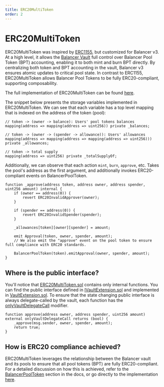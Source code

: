 ```yaml
---
title: ERC20MultiToken
order: 2
---
```


# ERC20MultiToken

ERC20MultiToken was inspired by [ERC1155](https://docs.openzeppelin.com/contracts/3.x/erc1155), but customized for Balancer v3.
At a high level, it allows the [Balancer Vault](/concepts/vault) full control over Balancer Pool Token (BPT) accounting, enabling it to both mint and burn BPT directly.
By centralizing both token and BPT accounting in the vault, Balancer v3 ensures atomic updates to critical pool state. In contrast to ERC1155, ERC20MultiToken allows
Balancer Pool Tokens to be fully ERC20-compliant, supporting composability.

The full implementation of ERC20MultiToken can be found [here](https://github.com/balancer/balancer-v3-monorepo/blob/main/pkg/vault/contracts/token/ERC20MultiToken.sol).

The snippet below presents the storage variables implemented in ERC20MultiToken. We can see that each variable has a top level mapping that is indexed on the address of the token (pool):
```solidity
// token -> (owner -> balance): Users' pool tokens balances
mapping(address => mapping(address => uint256)) private _balances;

// token -> (owner -> (spender -> allowance)): Users' allowances
mapping(address => mapping(address => mapping(address => uint256))) private _allowances;

// token -> total supply
mapping(address => uint256) private _totalSupplyOf;
```

Additionally, we can observe that each action `mint`, `burn`, `approve`, etc. Takes the pool's address as the first argument, and additionally invokes ERC20-compliant events on BalancerPoolToken.
```solidity
function _approve(address token, address owner, address spender, uint256 amount) internal {
    if (owner == address(0)) {
        revert ERC20InvalidApprover(owner);
    }
    
    if (spender == address(0)) {
        revert ERC20InvalidSpender(spender);
    }
    
    _allowances[token][owner][spender] = amount;
    
    emit Approval(token, owner, spender, amount);
    // We also emit the "approve" event on the pool token to ensure full compliance with ERC20 standards.

    BalancerPoolToken(token).emitApproval(owner, spender, amount);
}
```

## Where is the public interface?

You'll notice that [ERC20MultiToken.sol](https://github.com/balancer/balancer-v3-monorepo/blob/main/pkg/vault/contracts/token/ERC20MultiToken.sol) contains only internal functions.
You can find the public interface defined in [IVaultExtension.sol](https://github.com/balancer/balancer-v3-monorepo/blob/main/pkg/interfaces/contracts/vault/IVaultExtension.sol#L160-L223) and implemented in [VaultExtension.sol](https://github.com/balancer/balancer-v3-monorepo/blob/main/pkg/vault/contracts/VaultExtension.sol).
To ensure that the state changing public interface is always delegate-called by the vault, each function has the [onlyVaultDelegateCall](https://github.com/balancer/balancer-v3-monorepo/blob/main/pkg/vault/contracts/VaultExtension.sol#L75) modifier.

```solidity
function approve(address owner, address spender, uint256 amount) external onlyVaultDelegateCall returns (bool) {
    _approve(msg.sender, owner, spender, amount);
    return true;
}
```

## How is ERC20 compliance achieved?

ERC20MultiToken leverages the relationship between the Balancer vault and its pools to ensure that all pool tokens (BPT) are fully ERC20-compliant.
For a detailed discussion on how this is achieved, refer to the [BalancerPoolToken](/concepts/core-concepts/balancer-pool-tokens.html) section in the docs, or go directly to the
implementation [here](https://github.com/balancer/balancer-v3-monorepo/blob/main/pkg/vault/contracts/BalancerPoolToken.sol).
